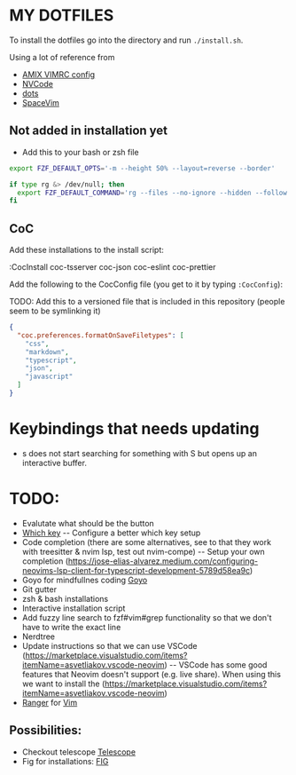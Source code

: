 # MY DOTFILES

To install the dotfiles go into the directory and run `./install.sh`.

Using a lot of reference from

- [AMIX VIMRC config](https://github.com/amix/vimrc/)
- [NVCode](https://github.com/ChristianChiarulli/nvcode)
- [dots](https://github.com/drn/dots)
- [SpaceVim](https://spacevim.org/)

## Not added in installation yet

- Add this to your bash or zsh file

```bash
export FZF_DEFAULT_OPTS='-m --height 50% --layout=reverse --border'

if type rg &> /dev/null; then
  export FZF_DEFAULT_COMMAND='rg --files --no-ignore --hidden --follow --glob "!.git/*"'
fi
```

## CoC

Add these installations to the install script:

:CocInstall coc-tsserver coc-json coc-eslint coc-prettier

Add the following to the CocConfig file (you get to it by typing `:CocConfig`):

TODO: Add this to a versioned file that is included in this repository (people seem to be symlinking it)

```json
{
  "coc.preferences.formatOnSaveFiletypes": [
    "css",
    "markdown",
    "typescript",
    "json",
    "javascript"
  ]
}
```

# Keybindings that needs updating

- <Space>s does not start searching for something with S but opens up an interactive buffer.

# TODO:

- Evalutate what should be the <leader> button
- [Which key](https://github.com/liuchengxu/vim-which-key)
  -- Configure a better which key setup
- Code completion (there are some alternatives, see to that they work with treesitter & nvim lsp, test out nvim-compe)
  -- Setup your own completion (https://jose-elias-alvarez.medium.com/configuring-neovims-lsp-client-for-typescript-development-5789d58ea9c)
- Goyo for mindfullnes coding [Goyo](https://github.com/junegunn/goyo.vim)
- Git gutter
- zsh & bash installations
- Interactive installation script
- Add fuzzy line search to fzf#vim#grep functionality so that we don't have to write the exact line
- Nerdtree
- Update instructions so that we can use VSCode (https://marketplace.visualstudio.com/items?itemName=asvetliakov.vscode-neovim)
  -- VSCode has some good features that Neovim doesn't support (e.g. live share). When using this we want to install the (https://marketplace.visualstudio.com/items?itemName=asvetliakov.vscode-neovim)
- [Ranger](https://ranger.github.io/) for [Vim](https://github.com/francoiscabrol/ranger.vim)

## Possibilities:

- Checkout telescope [Telescope](https://github.com/nvim-telescope/telescope.nvim)
- Fig for installations: [FIG](https://github.com/wincent/wincent/tree/master/fig)
